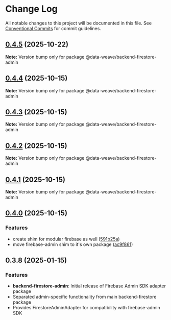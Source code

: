# Change Log

All notable changes to this project will be documented in this file.
See [Conventional Commits](https://conventionalcommits.org) for commit guidelines.

## [0.4.5](https://github.com/data-weave/datamanager/compare/v0.4.4...v0.4.5) (2025-10-22)

**Note:** Version bump only for package @data-weave/backend-firestore-admin

## [0.4.4](https://github.com/data-weave/datamanager/compare/v0.4.3...v0.4.4) (2025-10-15)

**Note:** Version bump only for package @data-weave/backend-firestore-admin

## [0.4.3](https://github.com/data-weave/datamanager/compare/v0.4.2...v0.4.3) (2025-10-15)

**Note:** Version bump only for package @data-weave/backend-firestore-admin

## [0.4.2](https://github.com/data-weave/datamanager/compare/v0.4.1...v0.4.2) (2025-10-15)

**Note:** Version bump only for package @data-weave/backend-firestore-admin

## [0.4.1](https://github.com/data-weave/datamanager/compare/v0.4.0...v0.4.1) (2025-10-15)

**Note:** Version bump only for package @data-weave/backend-firestore-admin

## [0.4.0](https://github.com/data-weave/datamanager/compare/v0.3.8...v0.4.0) (2025-10-15)

### Features

- create shim for modular firebase as well ([591b25a](https://github.com/data-weave/datamanager/commit/591b25a8cbcf89687b3880cc3ca1cd95a735e11d))
- move firebase-admin shim to it's own package ([ac9f861](https://github.com/data-weave/datamanager/commit/ac9f861ca810a2a14706e10e87674b1b1f14a964))

## 0.3.8 (2025-01-15)

### Features

- **backend-firestore-admin**: Initial release of Firebase Admin SDK adapter package
- Separated admin-specific functionality from main backend-firestore package
- Provides FirestoreAdminAdapter for compatibility with firebase-admin SDK
